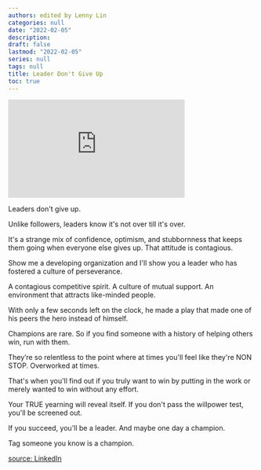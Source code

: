 ```yaml
---
authors: edited by Lenny Lin
categories: null
date: "2022-02-05"
description: 
draft: false
lastmod: "2022-02-05"
series: null
tags: null
title: Leader Don't Give Up
toc: true
---
```


<!--more-->


<iframe width="360" height="200" src="https://www.youtube.com/embed/pWDwYSkQj5g" title="YouTube video player" frameborder="0" allow="accelerometer; autoplay; clipboard-write; encrypted-media; gyroscope; picture-in-picture" allowfullscreen></iframe>


Leaders don't give up.

Unlike followers, leaders know it's not over till it's over.

It's a strange mix of confidence, optimism, and stubbornness that keeps them going when everyone else gives up. That attitude is contagious.

Show me a developing organization and I'll show you a leader who has fostered a culture of perseverance.

A contagious competitive spirit.
A culture of mutual support.
An environment that attracts like-minded people.

With only a few seconds left on the clock, he made a play that made one of his peers the hero instead of himself.

Champions are rare. So if you find someone with a history of helping others win, run with them.

They’re so relentless to the point where at times you'll feel like they're NON STOP. Overworked at times.

That's when you'll find out if you truly want to win by putting in the work or merely wanted to win without any effort.

Your TRUE yearning will reveal itself. If you don't pass the willpower test, you'll be screened out.

If you succeed, you'll be a leader. And maybe one day a champion.

Tag someone you know is a champion.

[source: LinkedIn](https://www.linkedin.com/feed/update/urn:li:activity:6895318077924278272/)